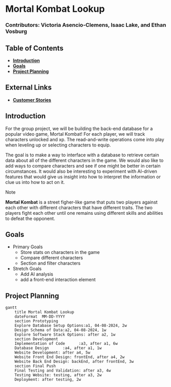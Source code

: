 # Mortal Kombat Lookup

### Contributors: Victoria Asencio-Clemens, Isaac Lake, and Ethan Vosburg

## Table of Contents
- **[Introduction](#introduction)**<be>
- **[Goals](#goals)**<br>
- **[Project Planning](#project-planning)**<br>

## External Links
- **[Customer Stories](docs/user_stories.md)**

## Introduction

For the group project, we will be building the back-end database for a popular video game, Mortal Kombat! For each player, we will track characters unlocked and xp. The read-and-write operations come into play when leveling up or selecting characters 
to equip.

The goal is to make a way to interface with a database to retrieve certain data about all of the different characters in the game. We would also like to add ways to compare characters and see if one might be better in certain circumstances. It would also be interesting to experiment with AI-driven features that would give us insight into how to interpret the information or clue us into how to act on it. 

> [!NOTE]
> **Mortal Kombat** is a street figher-like game that puts two players against each other with different characters that have different traits. The two players fight each other until one remains using different skills and abilities to defeat the opponent. 


## Goals
- Primary Goals
  - Store stats on characters in the game
  - Compare different characters
  - Section and filter characters
- Stretch Goals
  - Add AI analysis
  - add a front-end interaction element


## Project Planning
```mermaid
gantt
    title Mortal Kombat Lookup
    dateFormat  MM-DD-YYYY
    section Prototyping
    Explore Database Setup Options:a1, 04-08-2024, 2w
    Design Schema of Data:a2, 04-08-2024, 1w
    Explore Software Stack Options: after a2, 1w
    section Development
    Implementation of Code      :a3, after a1, 6w
    Database Design      :a4, after a1, 1w
    Website Development: after a4, 5w
    Website Front End Design: frontEnd, after a4, 2w
    Website Back End Design: backEnd, after frontEnd, 3w
    section Final Push
    Final Testing and Validation: after a3, 4w
    Testing Website: testing, after a3, 2w
    Deployment: after testing, 2w
```
